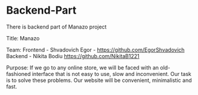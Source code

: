 # Backend-Part
There is backend part of Manazo project

Title: Manazo

Team: 
  Frontend - Shvadovich Egor - https://github.com/EgorShvadovich
  Backend - Nikita Bodiu https://github.com/NikitaB1221
  
Purpose: 
  If we go to any online store, we will be faced with an old-fashioned interface that is not easy to use, slow and inconvenient. 
  Our task is to solve these problems. Our website will be convenient, minimalistic and fast.
